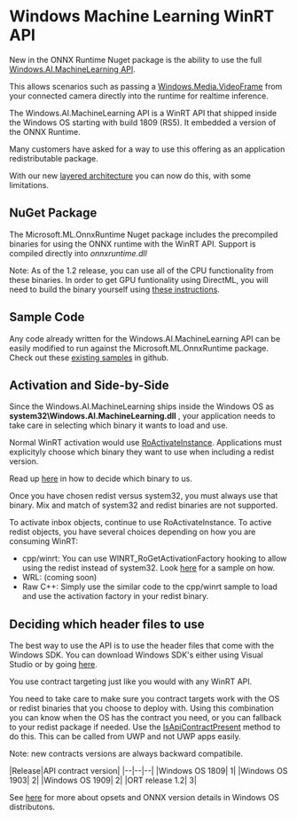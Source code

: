 # Windows Machine Learning WinRT API

New in the ONNX Runtime Nuget package is the ability to use the full [Windows.AI.MachineLearning API](https://docs.microsoft.com/en-us/windows/ai/windows-ml/api-reference).

This allows scenarios such as passing a [Windows.Media.VideoFrame](https://docs.microsoft.com/en-us/uwp/api/Windows.Media.VideoFrame) from your connected camera directly into the runtime for realtime inference.

The Windows.AI.MachineLearning API is a WinRT API that shipped inside the Windows OS starting with build 1809 (RS5).   It embedded a version of the ONNX Runtime.

Many customers have asked for a way to use this offering as an application redistributable package.

With our new [layered architecture](docs/HighLevelDesign.md#the-onnx-runtime-and-windows-os-integration) you can now do this, with some limitations.

## NuGet Package

The Microsoft.ML.OnnxRuntime Nuget package includes the precompiled binaries for using the ONNX runtime with the WinRT API.   Support is compiled directly into *onnxruntime.dll*

Note: As of the 1.2 release, you can use all of the CPU functionality from these binaries.  In order to get GPU funtionality using DirectML, you will need to build the binary yourself using [these instructions](https://github.com/microsoft/onnxruntime/blob/master/BUILD.md#DirectML).

## Sample Code

Any code already written for the Windows.AI.MachineLearning API can be easily modified to run against the Microsoft.ML.OnnxRuntime package.  Check out these [existing samples](https://github.com/microsoft/windows-Machine-Learning) in github.

## Activation and Side-by-Side

Since the Windows.AI.MachineLearning ships inside the Windows OS as **system32\Windows.AI.MachineLearning.dll** , your application needs to take care in selecting which binary it wants to load and use.

Normal WinRT activation would use [RoActivateInstance](https://docs.microsoft.com/en-us/windows/win32/api/roapi/nf-roapi-roactivateinstance).  Applications must explicityly choose which binary they want to use when including a redist version.

Read up [here](docs/HighLevelDesign.md#the-onnx-runtime-and-windows-os-integration) in how to decide which binary to us.

Once you have chosen redist versus system32, you must always use that binary.   Mix and match of system32 and redist binaries are not supported.

To activate inbox objects, continue to use RoActivateInstance.    To active redist objects, you have several choices depending on how you are consuming WinRT:

* cpp/winrt:  You can use WINRT_RoGetActivationFactory hooking to allow using the redist instead of system32.   Look [here](https://github.com/microsoft/Windows-Machine-Learning/blob/master/Samples/SqueezeNetObjectDetection/Desktop/cpp/dllload.cpp) for a sample on how.
* WRL: (coming soon)
* Raw C++:  Simply use the similar code to the cpp/winrt sample to load and use the activation factory in your redist binary.

## Deciding which header files to use

The best way to use the API is to use the header files that come with the Windows SDK.  You can download Windows SDK's either using Visual Studio or by going [here](https://developer.microsoft.com/en-US/windows/downloads/windows-10-sdk/).

You use contract targeting just like you would with any WinRT API.

You need to take care to make sure you contract targets work with the OS or redist binaries that you choose to deploy with.    Using this combination you can know when the OS has the contract you need, or you can fallback to your redist package if needed.  Use the [IsApiContractPresent](https://docs.microsoft.com/en-us/uwp/api/windows.foundation.metadata.apiinformation.isapicontractpresent) method to do this.  This can be called from UWP and not UWP apps easily.

Note:  new contracts versions are always backward compatibile.

|Release|API contract version|
|--|--|--|
|Windows OS 1809| 1|
|Windows OS 1903| 2|
|Windows OS 1909| 2|
|ORT release 1.2| 3|

See [here](https://docs.microsoft.com/en-us/windows/ai/windows-ml/onnx-versions) for more about opsets and ONNX version details in Windows OS distributons.

